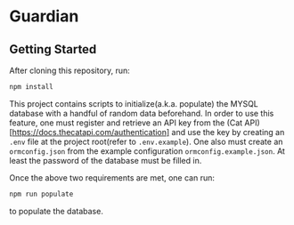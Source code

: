 # Guardian

## Getting Started
After cloning this repository, run:
```bash
npm install
```

This project contains scripts to initialize(a.k.a. populate) the MYSQL database with a handful of random data beforehand. In order to use this feature, one must register and retrieve an API key from the (Cat API)[https://docs.thecatapi.com/authentication] and use the key by creating an `.env` file at the project root(refer to `.env.example`). One also must create an `ormconfig.json` from the example configuration `ormconfig.example.json`. At least the password of the database must be filled in.

Once the above two requirements are met, one can run:
```bash
npm run populate
```
to populate the database.
